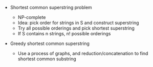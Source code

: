 - Shortest common superstring problem
  - NP-complete
  - Idea: pick order for strings in S and construct superstring
  - Try all possible orderings and pick shortest superstring
  -  If S contains n strings, n! possible orderings

- Greedy shortest common superstring
  - Use a process of graphs, and reduction/concatenation to find shortest common substring
